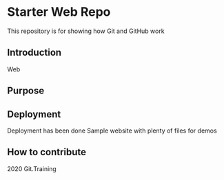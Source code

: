 # Starter Web Repo

This repository is for showing how Git and GitHub work
## Introduction
Web
## Purpose

## Deployment
Deployment has been done
Sample website with plenty of files for demos

## How to contribute

2020 Git.Training